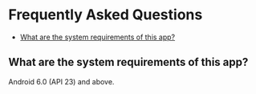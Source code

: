 # Frequently Asked Questions

- [What are the system requirements of this app?](#what-are-the-system-requirements-of-this-app)

## What are the system requirements of this app?
Android 6.0 (API 23) and above.
